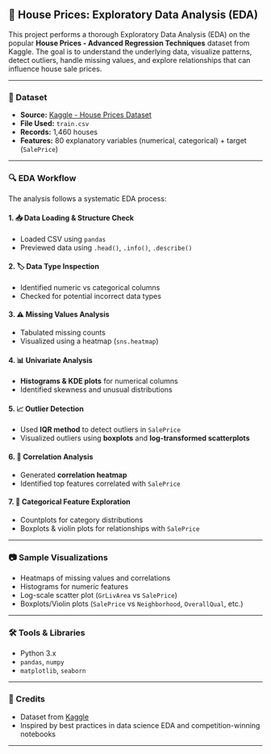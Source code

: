 ## 🏡 House Prices: Exploratory Data Analysis (EDA)

This project performs a thorough Exploratory Data Analysis (EDA) on the popular **House Prices - Advanced Regression Techniques** dataset from Kaggle. The goal is to understand the underlying data, visualize patterns, detect outliers, handle missing values, and explore relationships that can influence house sale prices.

---

### 📁 Dataset

* **Source:** [Kaggle - House Prices Dataset](https://www.kaggle.com/c/house-prices-advanced-regression-techniques)
* **File Used:** `train.csv`
* **Records:** 1,460 houses
* **Features:** 80 explanatory variables (numerical, categorical) + target (`SalePrice`)

---

### 🔍 EDA Workflow

The analysis follows a systematic EDA process:

#### 1. 📥 Data Loading & Structure Check

* Loaded CSV using `pandas`
* Previewed data using `.head()`, `.info()`, `.describe()`

#### 2. 🏷️ Data Type Inspection

* Identified numeric vs categorical columns
* Checked for potential incorrect data types

#### 3. ⚠️ Missing Values Analysis

* Tabulated missing counts
* Visualized using a heatmap (`sns.heatmap`)

#### 4. 📊 Univariate Analysis

* **Histograms & KDE plots** for numerical columns
* Identified skewness and unusual distributions

#### 5. 📈 Outlier Detection

* Used **IQR method** to detect outliers in `SalePrice`
* Visualized outliers using **boxplots** and **log-transformed scatterplots**

#### 6. 🔗 Correlation Analysis

* Generated **correlation heatmap**
* Identified top features correlated with `SalePrice`

#### 7. 🧠 Categorical Feature Exploration

* Countplots for category distributions
* Boxplots & violin plots for relationships with `SalePrice`

---

### 📷 Sample Visualizations

* Heatmaps of missing values and correlations
* Histograms for numeric features
* Log-scale scatter plot (`GrLivArea` vs `SalePrice`)
* Boxplots/Violin plots (`SalePrice` vs `Neighborhood`, `OverallQual`, etc.)

---
 
### 🛠️ Tools & Libraries

* Python 3.x
* `pandas`, `numpy`
* `matplotlib`, `seaborn`

---

 

### 📘 Credits

* Dataset from [Kaggle](https://www.kaggle.com/c/house-prices-advanced-regression-techniques)
* Inspired by best practices in data science EDA and competition-winning notebooks

---
 
